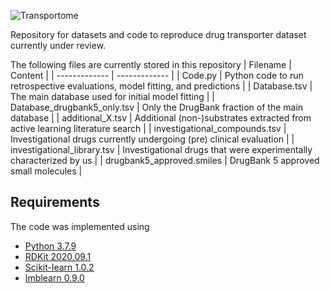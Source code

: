 ![Transportome](https://user-images.githubusercontent.com/127516906/229308328-865a34e9-c2e0-457d-8171-ec1723ee07b0.jpg)

Repository for datasets and code to reproduce drug transporter dataset currently under review.

The following files are currently stored in this repository
| Filename  | Content |
| ------------- | ------------- |
| Code.py | Python code to run retrospective evaluations, model fitting, and predictions  |
| Database.tsv  | The main database used for initial model fitting  |
| Database_drugbank5_only.tsv  | Only the DrugBank fraction of the main database  |
| additional_X.tsv  | Additional (non-)substrates extracted from active learning literature search   |
| investigational_compounds.tsv  | Investigational drugs currently undergoing (pre) clinical evaluation   |
| investigational_library.tsv  | Investigational drugs that were experimentally characterized by us  |
| drugbank5_approved.smiles  | DrugBank 5 approved small molecules  |

## Requirements
The code was implemented using
- [Python 3.7.9](https://www.python.org/)
- [RDKit 2020.09.1](https://www.rdkit.org/docs/Install.html)
- [Scikit-learn 1.0.2](https://scikit-learn.org/stable/)
- [Imblearn 0.9.0](https://imbalanced-learn.org/stable/)
